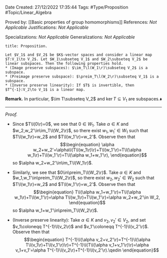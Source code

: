 <div class="topSpace"></div>

Date Created: 27/12/2022 17:35:44
Tags: #Type/Proposition #Topic/Linear_Algebra

Proved by: [[Basic properties of group homomorphisms]]
References: <i>Not Applicable</i>
Justifications: <i>Not Applicable</i>

Specializations: <i>Not Applicable</i>
Generalizations: <i>Not Applicable</i>

``` ad-Proposition
title: Proposition.

Let $V_1$ and $V_2$ be $K$-vector spaces and consider a linear map $T:V_1\to V_2$. Let $W_1\subseteq V_1$ and $W_2\subseteq V_2$ be linear subspaces. Then the following properties hold.
* (Image preserve subspaces): $\im_T\l(W_1\r)\subseteq V_2$ is a subspace.
* (Preimage preserve subspace): $\preim_T\l(W_2\r)\subseteq V_1$ is a subspace.
* (Inverse preserve linearity): If $T$ is invertible, then $T^{-1}:V_2\to V_1$ is a linear map.

```

<b>Remark.</b> In particular, $\im T\subseteq V_2$ and $\ker T\subseteq V_1$ are subspaces.<span style="float:right;">$\blacklozenge$</span>

---

<i>Proof.</i>
* Since $T\l(0\r)=0$, we see that $0\in W_1$. Take $\alpha\in K$ and $w_2,w_2'\in\im_T\l(W_2\r)$, so there exist $w_1,w_1'\in W_1$ such that $T\l(w_1\r)=w_2$ and $T\l(w_1'\r)=w_2'$. Observe then that
$$\begin{equation}
    \alpha w_2+w_2'=\alpha\l(T\l(w_1\r)\r)+T\l(w_1'\r)=T\l(\alpha w_1\r)+T\l(w_1'\r)=T\l(\alpha w_1+w_1'\r),
\end{equation}$$
so $\alpha w_2+w_2'\in\im_T\l(W_1\r)$.

* Similarly, we see that $0\in\preim_T\l(W_2\r)$. Take $\alpha\in K$ and $w_1,w_1'\in\preim_T\l(W_2\r)$, so there exist $w_2,w_2'\in W_2$ such that $T\l(w_1\r)=w_2$ and $T\l(w_1'\r)=w_2'$. Observe then that
    $$\begin{equation}
        T\l(\alpha w_1+w_1'\r)=T\l(\alpha w_1\r)+T\l(w_1'\r)=\alpha T\l(w_1\r)+T\l(w_1'\r)=\alpha w_2+w_2'\in W_2,
    \end{equation}$$
so $\alpha w_1+w_1'\in\preim_T\l(W_2\r)$.
* (Inverse preserve linearity): Take $\alpha\in K$ and $v_2,v_2'\in V_2$, and set $v_1\coloneqq T^{-1}\l(v_2\r)$ and $v_1'\coloneqq T^{-1}\l(v_2'\r)$. Observe then that
$$\begin{equation}
    T^{-1}\l(\alpha v_2+v_2'\r)=T^{-1}\l(\alpha T\l(v_1\r)+T\l(v_1'\r)\r)=T^{-1}\l(T\l(\alpha v_1+v_1'\r)\r)=\alpha v_1+v_1'=\alpha T^{-1}\l(v_2\r)+T^{-1}\l(v_2'\r).\qedin
\end{equation}$$

